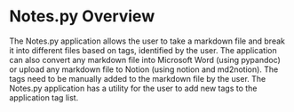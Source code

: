 # Notes.py Overview

The Notes.py application allows the user to take a markdown file and break it into different files based on tags, identified by the user. The application can also convert any markdown file into Microsoft Word (using pypandoc) or upload any markdown file to Notion (using notion and md2notion). The tags need to be manually added to the markdown file by the user. The Notes.py application has a utility for the user to add new tags to the application tag list.
